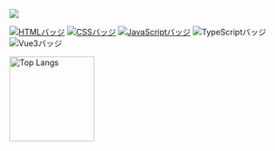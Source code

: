 ![](https://github-profile-summary-cards.vercel.app/api/cards/profile-details?username=nitta-yusuke&theme=nord_dark)

[![HTMLバッジ](https://img.shields.io/badge/-HTML5-E34F26.svg?logo=html5&style=flat-square&logoColor=white)](https://developer.mozilla.org/en-US/docs/Web/Guide/HTML)
[![CSSバッジ](https://img.shields.io/badge/-CSS3-1572B6.svg?logo=css3&style=flat-square&logoColor=white)](https://developer.mozilla.org/en-US/docs/Web/CSS)
[![JavaScriptバッジ](https://img.shields.io/badge/-JavaScript-F7DF1E.svg?logo=javascript&style=flat-square&logoColor=black)](https://developer.mozilla.org/en-US/docs/Web/JavaScript)
![TypeScriptバッジ](https://shields.io/badge/TypeScript-3178C6?logo=TypeScript&logoColor=FFF&style=flat-square)
![Vue3バッジ](https://img.shields.io/badge/Vue-3-green)

<img alt="Top Langs" height="150px" src="https://github-readme-stats.vercel.app/api/top-langs/?username=nitta-yusuke&layout=compact&count_private=true&show_icons=true&theme=tokyonight" />

<!--
**nitta-yusuke/nitta-yusuke** is a ✨ _special_ ✨ repository because its `README.md` (this file) appears on your GitHub profile.

Here are some ideas to get you started:

- 🔭 I’m currently working on ...
- 🌱 I’m currently learning ...
- 👯 I’m looking to collaborate on ...
- 🤔 I’m looking for help with ...
- 💬 Ask me about ...
- 📫 How to reach me: ...
- 😄 Pronouns: ...
- ⚡ Fun fact: ...
-->

<!--
[![Github](https://img.shields.io/badge/--FFFFFF?style=social&logo=github&label=Follow%20nitta-yusuke)](https://github.com/nitta-yusuke)
-->

<!--
[![trophy](https://github-profile-trophy.vercel.app/?username=xxxxxxxxxx&theme=onedark)](https://github-profile-trophy.vercel.app/?username=nitta-yusuke&theme=nord)
-->
